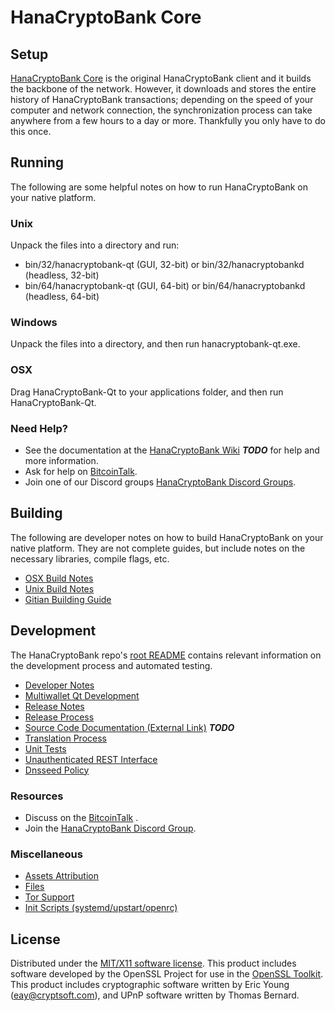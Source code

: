 HanaCryptoBank Core
=====================

Setup
---------------------
[HanaCryptoBank Core](https://github.com/hanacryptobank-project/hanacryptobank) is the original HanaCryptoBank client and it builds the backbone of the network. However, it downloads and stores the entire history of HanaCryptoBank transactions; depending on the speed of your computer and network connection, the synchronization process can take anywhere from a few hours to a day or more. Thankfully you only have to do this once.

Running
---------------------
The following are some helpful notes on how to run HanaCryptoBank on your native platform.

### Unix

Unpack the files into a directory and run:

- bin/32/hanacryptobank-qt (GUI, 32-bit) or bin/32/hanacryptobankd (headless, 32-bit)
- bin/64/hanacryptobank-qt (GUI, 64-bit) or bin/64/hanacryptobankd (headless, 64-bit)

### Windows

Unpack the files into a directory, and then run hanacryptobank-qt.exe.

### OSX

Drag HanaCryptoBank-Qt to your applications folder, and then run HanaCryptoBank-Qt.

### Need Help?

* See the documentation at the [HanaCryptoBank Wiki](https://en.bitcoin.it/wiki/Main_Page) ***TODO***
for help and more information.
* Ask for help on [BitcoinTalk](https://bitcointalk.org/index.php?topic=2956408.0).
* Join one of our Discord groups [HanaCryptoBank Discord Groups](https://discord.gg/8tbvMQM).

Building
---------------------
The following are developer notes on how to build HanaCryptoBank on your native platform. They are not complete guides, but include notes on the necessary libraries, compile flags, etc.

- [OSX Build Notes](build-osx.md)
- [Unix Build Notes](build-unix.md)
- [Gitian Building Guide](gitian-building.md)

Development
---------------------
The HanaCryptoBank repo's [root README](https://github.com/hanacryptobank-project/hanacryptobank/blob/master/README.md) contains relevant information on the development process and automated testing.

- [Developer Notes](developer-notes.md)
- [Multiwallet Qt Development](multiwallet-qt.md)
- [Release Notes](release-notes.md)
- [Release Process](release-process.md)
- [Source Code Documentation (External Link)](https://dev.visucore.com/bitcoin/doxygen/) ***TODO***
- [Translation Process](translation_process.md)
- [Unit Tests](unit-tests.md)
- [Unauthenticated REST Interface](REST-interface.md)
- [Dnsseed Policy](dnsseed-policy.md)

### Resources

* Discuss on the [BitcoinTalk](https://bitcointalk.org/index.php?topic=2956408.0) .
* Join the [HanaCryptoBank Discord Group](https://discord.gg/8tbvMQM).

### Miscellaneous
- [Assets Attribution](assets-attribution.md)
- [Files](files.md)
- [Tor Support](tor.md)
- [Init Scripts (systemd/upstart/openrc)](init.md)

License
---------------------
Distributed under the [MIT/X11 software license](http://www.opensource.org/licenses/mit-license.php).
This product includes software developed by the OpenSSL Project for use in the [OpenSSL Toolkit](https://www.openssl.org/). This product includes
cryptographic software written by Eric Young ([eay@cryptsoft.com](mailto:eay@cryptsoft.com)), and UPnP software written by Thomas Bernard.
